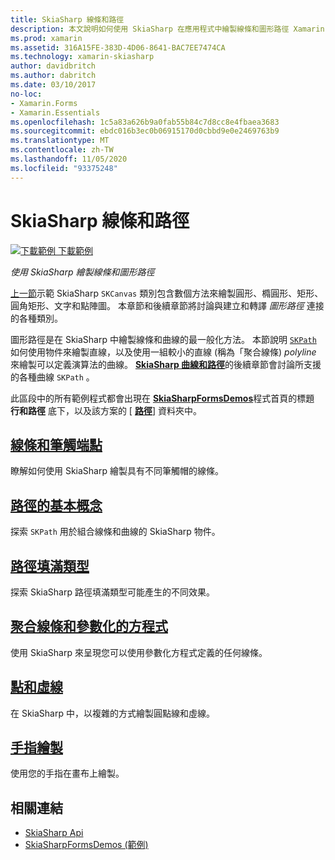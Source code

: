 ```yaml
---
title: SkiaSharp 線條和路徑
description: 本文說明如何使用 SkiaSharp 在應用程式中繪製線條和圖形路徑 Xamarin.Forms ，並使用範例程式碼示範這一點。
ms.prod: xamarin
ms.assetid: 316A15FE-383D-4D06-8641-BAC7EE7474CA
ms.technology: xamarin-skiasharp
author: davidbritch
ms.author: dabritch
ms.date: 03/10/2017
no-loc:
- Xamarin.Forms
- Xamarin.Essentials
ms.openlocfilehash: 1c5a83a626b9a0fab55b84c7d8cc8e4fbaea3683
ms.sourcegitcommit: ebdc016b3ec0b06915170d0cbbd9e0e2469763b9
ms.translationtype: MT
ms.contentlocale: zh-TW
ms.lasthandoff: 11/05/2020
ms.locfileid: "93375248"
---
```

# <a name="skiasharp-lines-and-paths"></a>SkiaSharp 線條和路徑

[![下載範例](~/media/shared/download.png) 下載範例](/samples/xamarin/xamarin-forms-samples/skiasharpforms-demos)

_使用 SkiaSharp 繪製線條和圖形路徑_

[上一節](~/xamarin-forms/user-interface/graphics/skiasharp/basics/index.md)示範 SkiaSharp `SKCanvas` 類別包含數個方法來繪製圓形、橢圓形、矩形、圓角矩形、文字和點陣圖。 本章節和後續章節將討論與建立和轉譯 *圖形路徑* 連接的各種類別。

圖形路徑是在 SkiaSharp 中繪製線條和曲線的最一般化方法。 本節說明 [`SKPath`](xref:SkiaSharp.SKPath) 如何使用物件來繪製直線，以及使用一組較小的直線 (稱為「聚合線條) *polyline* 來繪製可以定義演算法的曲線。 [**SkiaSharp 曲線和路徑**](../curves/index.md)的後續章節會討論所支援的各種曲線 `SKPath` 。

此區段中的所有範例程式都會出現在 [**SkiaSharpFormsDemos**](/samples/xamarin/xamarin-forms-samples/skiasharpforms-demos)程式首頁的標題 **行和路徑** 底下，以及該方案的 [ [**路徑**](https://github.com/xamarin/xamarin-forms-samples/tree/master/SkiaSharpForms/Demos/Demos/SkiaSharpFormsDemos/Paths)] 資料夾中。

## <a name="lines-and-stroke-caps"></a>[線條和筆觸端點](lines.md)

瞭解如何使用 SkiaSharp 繪製具有不同筆觸帽的線條。

## <a name="path-basics"></a>[路徑的基本概念](paths.md)

探索 `SKPath` 用於組合線條和曲線的 SkiaSharp 物件。

## <a name="the-path-fill-types"></a>[路徑填滿類型](fill-types.md)

探索 SkiaSharp 路徑填滿類型可能產生的不同效果。

## <a name="polylines-and-parametric-equations"></a>[聚合線條和參數化的方程式](polylines.md)

使用 SkiaSharp 來呈現您可以使用參數化方程式定義的任何線條。

## <a name="dots-and-dashes"></a>[點和虛線](dots.md)

在 SkiaSharp 中，以複雜的方式繪製圓點線和虛線。

## <a name="finger-painting"></a>[手指繪製](finger-paint.md)

使用您的手指在畫布上繪製。

## <a name="related-links"></a>相關連結

- [SkiaSharp Api](/dotnet/api/skiasharp)
- [SkiaSharpFormsDemos (範例) ](/samples/xamarin/xamarin-forms-samples/skiasharpforms-demos)